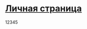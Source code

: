 <!DOCTYPE HTML PUBLIC "-//W3C//DTD HTML 4.01//EN" 
  "http://www.w3.org/TR/html4/strict.dtd">
<html>
 <head>
  <meta http-equiv="Content-Type" content="text/html; charset=utf-8">
 </head>
 <body>

  <h1><u>Личная страница</u></h1>
  <p>12345</p>

 </body>
</html>
